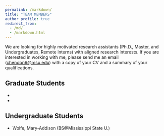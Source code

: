 ```yaml
---
permalink: /markdown/
title: "TEAM MEMBERS"
author_profile: true
redirect_from: 
  - /md/
  - /markdown.html
---
```


We are looking for highly motivated research assistants (Ph.D., Master, and Undergraduates, Remote Interns) with aligned research interests. If you are interested in working with me, please send me an email (chendon9@msu.edu) with a copy of your CV and a summary of your qualifications.


## Graduate Students
- 
- 

## Undergraduate Students
- Wolfe, Mary-Addison (BS@Mississippi State U.)

